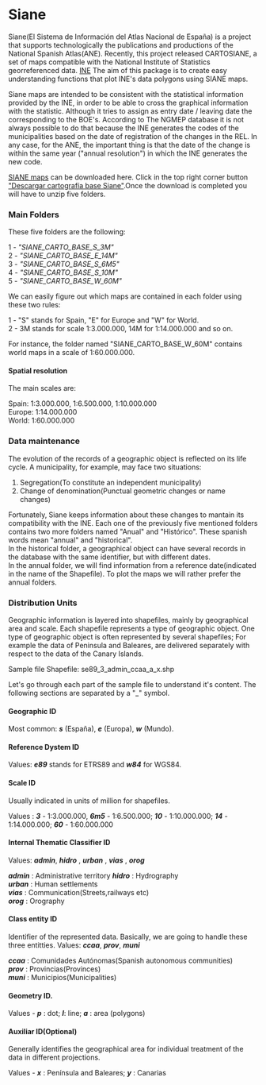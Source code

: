 # Siane

Siane(El Sistema de Información del Atlas Nacional de España) is a project that supports technologically the publications and productions of the National Spanish Atlas(ANE). Recently, this project released CARTOSIANE, a set of maps compatible with the National Institute of Statistics georreferenced data. [INE](http://www.ine.es/)
The aim of this package is to create easy understanding functions that plot INE's data polygons using SIANE maps.


Siane maps are intended to be consistent with the statistical information provided by the INE, in order to be able to cross the graphical information with the statistic. Although it tries to assign as entry date / leaving date the corresponding to the BOE's. According to The NGMEP database it is not always possible to do that because the INE generates the codes of the municipalities based on the date of registration of the changes in the REL. In any case, for the ANE, the important thing is that the date of the change is within the same year ("annual resolution") in which the INE generates the new code.


[SIANE maps](http://www.ign.es/ane/bane/) can be downloaded here. Click in the top right corner button ["Descargar cartografía base Siane"](http://centrodedescargas.cnig.es/CentroDescargas/catalogo.do?Serie=CAANE#selectedSerie).Once the download is completed you will have to unzip five folders.

### Main Folders

These five folders are the following:

1 - *"SIANE_CARTO_BASE_S_3M"*   
2 - *"SIANE_CARTO_BASE_E_14M"*  
3 - *"SIANE_CARTO_BASE_S_6M5"*  
4 - *"SIANE_CARTO_BASE_S_10M"*  
5 - *"SIANE_CARTO_BASE_W_60M"*  

We can easily figure out which maps are contained in each folder using these two rules:

1 - "S" stands for Spain, "E" for Europe and "W" for World.  
2 - 3M stands for scale 1:3.000.000, 14M for 1:14.000.000 and so on.

For instance, the folder named "SIANE_CARTO_BASE_W_60M" contains world maps in a scale of 1:60.000.000.

#### Spatial resolution

The main scales are:

Spain: 1:3.000.000, 1:6.500.000, 1:10.000.000  
Europe: 1:14.000.000  
World: 1:60.000.000



### Data maintenance

The evolution of the records of a geographic object is reflected on its life cycle. A municipality, for example, may face two situations:  

1. Segregation(To constitute an independent municipality)  
2. Change of denomination(Punctual geometric changes or name changes)

Fortunately, Siane keeps information about these changes to mantain its compatibility with the INE.
Each one of the previously five mentioned folders contains two more folders named "Anual" and "Histórico". These spanish words mean "annual" and "historical".  
In the historical folder, a geographical object can have several records in the database with the same identifier, but with different dates.  
In the annual folder, we will find information from a reference date(indicated in the name of the Shapefile). To plot the maps we will rather prefer the annual folders. 



### Distribution Units

Geographic information is layered into shapefiles, mainly by geographical area and scale. Each shapefile represents a type of geographic object. One type of geographic object is often represented by several shapefiles; For example the data of Peninsula and Baleares, are delivered separately with respect to the data of the Canary Islands.

Sample file Shapefile: se89_3_admin_ccaa_a_x.shp

Let's go through each part of the sample file to understand it's content. The following sections are separated by a "_" symbol.

#### __Geographic ID__

Most common: __*s*__ (España), __*e*__ (Europa), __*w*__ (Mundo).

#### __Reference Dystem ID__

Values: __*e89*__ stands for ETRS89 and __*w84*__ for WGS84. 

#### __Scale ID__

Usually indicated in units of million for shapefiles.  

Values : __*3*__ - 1:3.000.000, __*6m5*__ - 1:6.500.000;  __*10*__ - 1:10.000.000; __*14*__ - 1:14.000.000; __*60*__ - 1:60.000.000

#### __Internal Thematic Classifier ID__

Values: __*admin*__, __*hidro*__ , __*urban*__ , __*vias*__ , __*orog*__

__*admin*__ : Administrative territory
__*hidro*__ : Hydrography  
__*urban*__ : Human settlements  
__*vias*__  : Communication(Streets,railways etc)  
__*orog*__  : Orography  



#### __Class entity ID__

Identifier of the represented data. Basically, we are going to handle these three entitties.
Values: __*ccaa*__, __*prov*__, __*muni*__  

__*ccaa*__ : Comunidades Autónomas(Spanish autonomous communities)  
__*prov*__ : Provincias(Provinces)  
__*muni*__ : Municipios(Municipalities)



#### __Geometry ID__.

Values - __*p*__ : dot; __*l*__: line; __*a*__ : area (polygons)

#### __Auxiliar ID(Optional)__

Generally identifies the geographical area for individual treatment of the data in different projections.

Values - __*x*__ : Península and Baleares;  __*y*__ : Canarias


